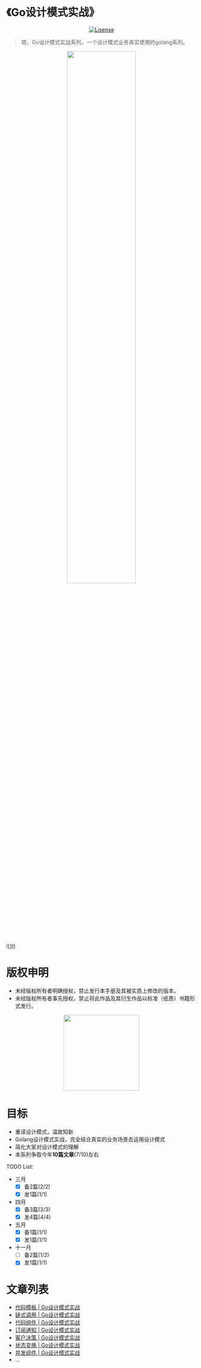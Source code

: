 # 《Go设计模式实战》

<p align="center">
    <a href="https://creativecommons.org/licenses/by-nc-nd/4.0/deed.zh-Hans">
        <img src="https://img.shields.io/badge/License-CC%20BY--NC--ND%204.0-red" alt="Lisense">
    </a>
</p>

> 嗯，Go设计模式实战系列，一个设计模式业务真实使用的golang系列。

<p align="center">
    <a href="http://cdn.tigerb.cn/20201103130617.png" data-lightbox="roadtrip">
        <img src="http://cdn.tigerb.cn/20201103130617.png" width="60%">
    </a>
</p>
![]()

# 版权申明
- 未经版权所有者明确授权，禁止发行本手册及其被实质上修改的版本。 
- 未经版权所有者事先授权，禁止将此作品及其衍生作品以标准（纸质）书籍形式发行。  

<p align="center">
  <img src="http://cdn.tigerb.cn/wechat-blog-qrcode.jpg?imageMogr2/thumbnail/260x260!/format/webp/blur/1x0/quality/90|imageslim" width="200px">
</p>

# 目标

- 重读设计模式，温故知新
- Golang设计模式实战，完全结合真实的业务场景去运用设计模式
- 简化大家对设计模式的理解
- 本系列争取今年**10篇文章**(7/10)左右

TODO List:

- 三月
    + [x] 备2篇(2/2)
    + [x] 发1篇(1/1)
- 四月
    + [x] 备3篇(3/3)
    + [x] 发4篇(4/4)
- 五月
    + [x] 备1篇(1/1)
    + [x] 发1篇(1/1)
- 十一月
    + [ ] 备2篇(1/2)
    + [x] 发1篇(1/1)

# 文章列表

- [代码模板 | Go设计模式实战](https://github.com/TIGERB/easy-tips/tree/master/go/patterns/template)
- [链式调用 | Go设计模式实战](https://github.com/TIGERB/easy-tips/tree/master/go/patterns/responsibility)
- [代码组件 | Go设计模式实战](https://github.com/TIGERB/easy-tips/tree/master/go/patterns/composite)
- [订阅通知 | Go设计模式实战](https://github.com/TIGERB/easy-tips/tree/master/go/patterns/observer)
- [客户决策 | Go设计模式实战](https://github.com/TIGERB/easy-tips/tree/master/go/patterns/strategy)
- [状态变换 | Go设计模式实战](https://github.com/TIGERB/easy-tips/tree/master/go/patterns/state)
- [并发组件 | Go设计模式实战](https://github.com/TIGERB/easy-tips/tree/master/go/patterns/composite)
- ...
